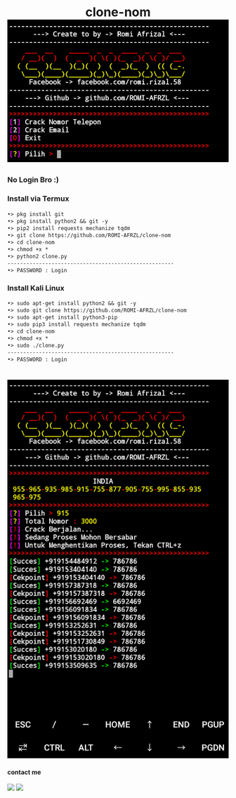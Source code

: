 <h1 align="center">
clone-nom

<img src="https://github.com/ROMI-AFRZL/clone-nom/blob/main/Ss/20210207_201525.png" width="640" title="Menu" alt="Menu">
 
### No Login Bro :)
### Install via Termux
````
•> pkg install git
•> pkg install python2 && git -y
•> pip2 install requests mechanize tqdm
•> git clone https://github.com/ROMI-AFRZL/clone-nom  
•> cd clone-nom
•> chmod +x *
•> python2 clone.py
-----------------------------------------------------
•> PASSWORD : Login 
````

### Install Kali Linux
````
•> sudo apt-get install python2 && git -y
•> sudo git clone https://github.com/ROMI-AFRZL/clone-nom
•> sudo apt-get install python3-pip
•> sudo pip3 install requests mechanize tqdm
•> cd clone-nom
•> chmod +x *
•> sudo ./clone.py
-----------------------------------------------------
•> PASSWORD : Login 
````
#
<img src="https://github.com/ROMI-AFRZL/clone-nom/blob/main/Ss/20210207_203825.png" width="640" title="Menu" alt="Menu">

#### contact me
[![](https://img.shields.io/badge/Facebook-blue?logo=Facebook&logoColor=blue&labelColor=white)](https://www.facebook.com/romi.rizal.58)
[![](https://img.shields.io/badge/Whatsapp-CHAT-red?logo=Whatsapp&logoColor=Brightgreen&labelColor=white)](https://wa.me/6282371648186?text=Asalamualaikum+bang)
